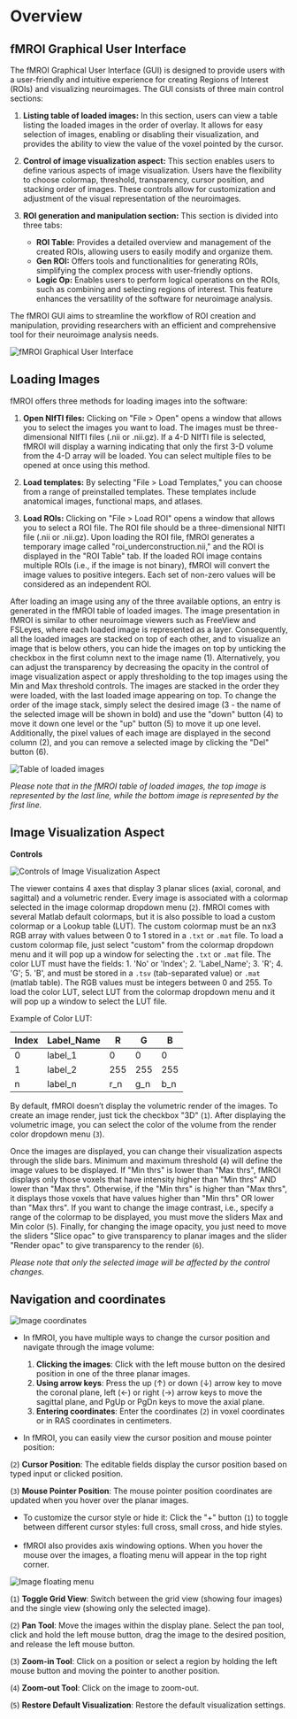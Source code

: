 Overview
========

fMROI Graphical User Interface
------------------------------

The fMROI Graphical User Interface (GUI) is designed to provide users with a user-friendly and intuitive experience for creating Regions of Interest (ROIs) and visualizing neuroimages. The GUI consists of three main control sections:

1. **Listing table of loaded images:** In this section, users can view a table listing the loaded images in the order of overlay. It allows for easy selection of images, enabling or disabling their visualization, and provides the ability to view the value of the voxel pointed by the cursor.

2. **Control of image visualization aspect:** This section enables users to define various aspects of image visualization. Users have the flexibility to choose colormap, threshold, transparency, cursor position, and stacking order of images. These controls allow for customization and adjustment of the visual representation of the neuroimages.

3. **ROI generation and manipulation section:** This section is divided into three tabs: 

    - **ROI Table:** Provides a detailed overview and management of the created ROIs, allowing users to easily modify and organize them.
    - **Gen ROI:** Offers tools and functionalities for generating ROIs, simplifying the complex process with user-friendly options.
    - **Logic Op:** Enables users to perform logical operations on the ROIs, such as combining and selecting regions of interest. This feature enhances the versatility of the software for neuroimage analysis.

The fMROI GUI aims to streamline the workflow of ROI creation and manipulation, providing researchers with an efficient and comprehensive tool for their neuroimage analysis needs.


![fMROI Graphical User Interface](img/fmroi_oveview.png)


Loading Images
--------------

fMROI offers three methods for loading images into the software:

1. **Open NIfTI files:** Clicking on "File > Open" opens a window that allows you to select the images you want to load. The images must be three-dimensional NIfTI files (.nii or .nii.gz). If a 4-D NIfTI file is selected, fMROI will display a warning indicating that only the first 3-D volume from the 4-D array will be loaded. You can select multiple files to be opened at once using this method.

2. **Load templates:** By selecting "File > Load Templates," you can choose from a range of preinstalled templates. These templates include anatomical images, functional maps, and atlases.

3. **Load ROIs:** Clicking on "File > Load ROI" opens a window that allows you to select a ROI file. The ROI file should be a three-dimensional NIfTI file (.nii or .nii.gz). Upon loading the ROI file, fMROI generates a temporary image called "roi_underconstruction.nii," and the ROI is displayed in the "ROI Table" tab. If the loaded ROI image contains multiple ROIs (i.e., if the image is not binary), fMROI will convert the image values to positive integers. Each set of non-zero values will be considered as an independent ROI.

After loading an image using any of the three available options, an entry is generated in the fMROI table of loaded images. The image presentation in fMROI is similar to other neuroimage viewers such as FreeView and FSLeyes, where each loaded image is represented as a layer. Consequently, all the loaded images are stacked on top of each other, and to visualize an image that is below others, you can hide the images on top by unticking the checkbox in the first column next to the image name (1). Alternatively, you can adjust the transparency by decreasing the opacity in the control of image visualization aspect or apply thresholding to the top images using the Min and Max threshold controls. The images are stacked in the order they were loaded, with the last loaded image appearing on top. To change the order of the image stack, simply select the desired image (3 - the name of the selected image will be shown in bold) and use the "down" button (4) to move it down one level or the "up" button (5) to move it up one level. Additionally, the pixel values of each image are displayed in the second column (2), and you can remove a selected image by clicking the "Del" button (6).

![Table of loaded images](img/table_loadedimages.png)

*Please note that in the fMROI table of loaded images, the top image is represented by the last line, while the bottom image is represented by the first line.*

Image Visualization Aspect
--------------------------

**Controls**

![Controls of Image Visualization Aspect](img/image_controls.png)

The viewer contains 4 axes that display 3 planar slices (axial, coronal, and sagittal) and a volumetric render. Every image is associated with a colormap selected in the image colormap dropdown menu (`2`). fMROI comes with several Matlab default colormaps, but it is also possible to load a custom colormap or a Lookup table (LUT). The custom colormap must be an nx3 RGB array with values between 0 to 1 stored in a `.txt` or `.mat` file. To load a custom colormap file, just select "custom" from the colormap dropdown menu and it will pop up a window for selecting the `.txt` or `.mat` file. The color LUT must have the fields: 1. 'No' or 'Index'; 2. 'Label_Name'; 3. 'R'; 4. 'G'; 5. 'B', and must be stored in a `.tsv` (tab-separated value) or `.mat` (matlab table). The RGB values must be integers between 0 and 255. To load the color LUT, select LUT from the colormap dropdown menu and it will pop up a window to select the LUT file.

Example of Color LUT:

| Index | Label_Name | R   | G   | B   |
|-------|------------|-----|-----|-----|
| 0     | label_1    | 0   | 0   | 0   |
| 1     | label_2    | 255 | 255 | 255 |
| n     | label_n    | r_n | g_n | b_n |


By default, fMROI doesn’t display the volumetric render of the images. To create an image render, just tick the checkbox "3D" (`1`). After displaying the volumetric image, you can select the color of the volume from the render color dropdown menu (`3`). 

Once the images are displayed, you can change their visualization aspects through the slide bars.
Minimum and maximum threshold (`4`) will define the image values to be displayed. If "Min thrs" is lower than "Max thrs", fMROI displays only those voxels that have intensity higher than "Min thrs" AND lower than "Max thrs". Otherwise, if the "Min thrs" is higher than "Max thrs", it displays those voxels that have values higher than "Min thrs" OR lower than "Max thrs".
If you want to change the image contrast, i.e., specify a range of the colormap to be displayed, you must move the sliders Max and Min color (`5`). Finally, for changing the image opacity, you just need to move the sliders "Slice opac" to give transparency to planar images and the slider "Render opac" to give transparency to the render (`6`).

*Please note that only the selected image will be affected by the control changes.*


Navigation and coordinates
--------------------------


![Image coordinates](img/cursor_controls.png)

- In fMROI, you have multiple ways to change the cursor position and navigate through the image volume:

    1. **Clicking the images**: Click with the left mouse button on the desired position in one of the three planar images.
    2. **Using arrow keys**: Press the up (&uarr;) or down (&darr;) arrow key to move the coronal plane, left (&larr;) or right (&rarr;) arrow keys to move the sagittal plane, and PgUp or PgDn keys to move the axial plane.
    3. **Entering coordinates**: Enter the coordinates (`2`) in voxel coordinates or in RAS coordinates in centimeters.

- In fMROI, you can easily view the cursor position and mouse pointer position:

(`2`) **Cursor Position**: The editable fields display the cursor position based on typed input or clicked position.

(`3`) **Mouse Pointer Position**: The mouse pointer position coordinates are updated when you hover over the planar images.

- To customize the cursor style or hide it: Click the "+" button (`1`) to toggle between different cursor styles: full cross, small cross, and hide styles.
<br/><br/>
- fMROI also provides axis windowing options. When you hover the mouse over the images, a floating menu will appear in the top right corner.

![Image floating menu](img/axis_floatingmenu.png)

(`1`) **Toggle Grid View**: Switch between the grid view (showing four images) and the single view (showing only the selected image).

(`2`) **Pan Tool**: Move the images within the display plane. Select the pan tool, click and hold the left mouse button, drag the image to the desired position, and release the left mouse button.

(`3`) **Zoom-in Tool**: Click on a position or select a region by holding the left mouse button and moving the pointer to another position.

(`4`) **Zoom-out Tool**: Click on the image to zoom-out.

(`5`) **Restore Default Visualization**: Restore the default visualization settings.
